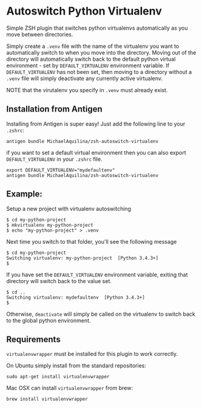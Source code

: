 Autoswitch Python Virtualenv
============================

Simple ZSH plugin that switches python virtualenvs automatically as you move between directories.

Simply create a `.venv` file with the name of the virtualenv you want to automatically switch to
when you move into the directory. Moving out of the directory will automatically switch back to the
default python virtual environment - set by `DEFAULT_VIRTUALENV` environment variable. If
`DEFAULT_VIRTUALENV` has not been set, then moving to a directory without a `.venv` file will simply
deactivate any currently active virtualenv.

NOTE that the virutalenv you specify in `.venv` must already exist.

Installation from Antigen
-------------------------

Installing from Antigen is super easy! Just add the following line to your `.zshrc`:

```
antigen bundle MichaelAquilina/zsh-autoswitch-virtualenv
```
if you want to set a default virtual environment then you can also export `DEFAULT_VIRTUALENV` in
your `.zshrc` file.

```
export DEFAULT_VIRTUALENV="mydefaultenv"
antigen bundle MichaelAquilina/zsh-autoswitch-virtualenv
```

Example:
--------

Setup a new project with virtualenv autoswitching
```
$ cd my-python-project
$ mkvirtualenv my-python-project
$ echo "my-python-project" > .venv
```
Next time you switch to that folder, you'll see the following message
```
$ cd my-python-project
Switching virtualenv: my-python-project  [Python 3.4.3+]
$
```
If you have set the `DEFAULT_VIRTUALENV` environment variable, exiting that directory will switch
back to the value set.
```
$ cd ..
Switching virtualenv: mydefaultenv  [Python 3.4.3+]
$
```
Otherwise, `deactivate` will simply be called on the virtualenv to switch back to the global
python environment.

Requirements
------------

`virtualenvwrapper` must be installed for this plugin to work correctly.

On Ubuntu simply install from the standard repositories:

`sudo apt-get install virtualenvwrapper`

Mac OSX can install `virtualenvwrapper` from brew:

`brew install virtualenvwrapper`
